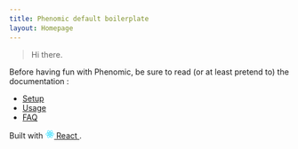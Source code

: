 ```yaml
---
title: Phenomic default boilerplate
layout: Homepage
---
```


> Hi there.

Before having fun with Phenomic, be sure to read (or at least pretend to)
the documentation :

* [Setup](https://phenomic.io/docs/setup/)
* [Usage](https://phenomic.io/docs/usage/)
* [FAQ](https://phenomic.io/docs/faq/)

Built with
<a href="https://facebook.github.io/react/">
  <img alt="" src="assets/react.svg" width="16" height="16" />
  React
</a>.
